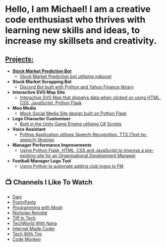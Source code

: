 <h1>Hello, I am Michael! I am a creative code enthusiast who thrives with learning new skills and ideas, to increase my skillsets and creativity. <br/><a href="https://github.com/codingguy7267236236"></h1>

<h2>Projects:</h2>

- <b>Stock Market Prediction Bot</b>
  - [Stock Market Prediction bot utilising xgboost](https://github.com/codingguy7267236236/Stock-Market-Prediction-Bot)
- <b>Stock Market Scrapping Bot</b>
  - [Discord Bot built with Python and Yahoo Finance library](https://github.com/codingguy7267236236/Stock-Scraping-Bot)
- <b>Interactive SVG Map Site</b>
  - [Interactive SVG Map that dispalys data when clicked on using HTML, CSS, JavaScript, Python Flask](https://github.com/codingguy7267236236/POTR)
- <b>Moo Media</b>
  - [Mock Social Media Site design built on Python Flask](https://github.com/codingguy7267236236/Moo-Media-Current-Version-)
- <b>Lego Character Customiser</b>
  - [Built in the Unity Game Engine utilising C# Scripts](https://github.com/codingguy7267236236/Unity-Lego-Character-Customizer)
- <b>Voice Assistant</b>
  - [Python Application utilises Speech-Recognition, TTS (Text-to-speech) libraries](https://github.com/codingguy7267236236/Voice-Assistant)
- <b>Manager Performance Improvements</b>
  - [Using Python Flask, HTML, CSS and JavaScript to improve a pre-existing site for an Organisational Development Manager](https://github.com/codingguy7267236236/Manager-consultant-web-project)
- <b>Football Manager Logo Tool</b>
  - [Using Python to automate adding club logos to FM](https://github.com/codingguy7267236236/football-manager-custom-logo-tool)

<h2>📺 Channels I Like To Watch</h2>

- [Dani](https://www.youtube.com/@Danidev)
- [PontyPants](https://www.youtube.com/@Pontypants)
- [Programming with Mosh](https://www.youtube.com/@programmingwithmosh)
- [Nicholas Renotte](https://www.youtube.com/@NicholasRenotte)
- [Tiff In Tech](https://www.youtube.com/@TiffInTech)
- [TechWorld With Nana](https://www.youtube.com/@TechWorldwithNana)
- [Internet Made Coder](https://www.youtube.com/@InternetMadeCoder)
- [Tech With Tim](https://www.youtube.com/@TechWithTim)
- [Code Monkey](https://www.youtube.com/@CodeMonkeyUnity)

